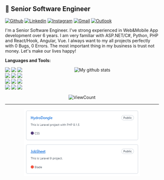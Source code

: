## 👋 Senior Software Engineer

[![Github](https://img.shields.io/badge/-Github-000?style=flat&logo=Github&logoColor=white)](https://github.com/YouthDream0925)
[![Linkedin](https://img.shields.io/badge/-LinkedIn-blue?style=flat&logo=Linkedin&logoColor=white)](https://www.linkedin.com/in/murillo-comino-6124ab49/)
[![Instagram](https://img.shields.io/badge/-Instagram-c13584?style=flat&labelColor=c13584&logo=instagram&logoColor=white)](https://www.instagram.com/murillo_comino/)
[![Gmail](https://img.shields.io/badge/-Gmail-c14438?style=flat&logo=Gmail&logoColor=white)](mailto:youthdream0925@gmail.com)
[![Outlook](https://img.shields.io/badge/-Outlook-0078D4?style=flat&logo=Microsoft-Outlook&logoColor=white)](mailto:youthdream0925@hotmail.com)

I'm a Senior Software Engineer. I've strong experienced in Web&Mobile App development over 6 years. I am very familiar with ASP.NET/C#, Python, PHP and React/Hook, Angular, Vue. I always want to my all projects perfectly with 0 Bugs, 0 Errors. The most important thing in my business is trust not money. Let's make our lives happy!

**Languages and Tools:**

<!-- Your github readme stats
You can use this api: https://github.com/anuraghazra/github-readme-stats
-->
<p>
  <a href="https://github.com/onimur/handle-path-oz">
    <img width="55%" align="right" alt="My github stats" src="https://github-readme-stats.vercel.app/api?username=YouthDream0925&show_icons=true&hide_border=true" />
    <!-- [![Top Langs](https://github-readme-stats.vercel.app/api/top-langs/?username=your-github-username)](https://github.com/anuraghazra/github-readme-stats) -->
  </a>

  <!-- Your languages and tools. Be careful with the alignment. 
  You can use this sites to get logos: https://www.vectorlogo.zone or https://simpleicons.org/
  -->
  <code><img width="10%" src="https://www.vectorlogo.zone/logos/php/php-ar21.svg"></code>
  <code><img width="10%" src="https://www.vectorlogo.zone/logos/python/python-ar21.svg"></code>
  <code><img width="10%" src="https://www.vectorlogo.zone/logos/dotnet/dotnet-ar21.svg"></code>
  <br />
  <code><img width="10%" src="https://www.vectorlogo.zone/logos/reactjs/reactjs-ar21.svg"></code>
  <code><img width="10%" src="https://www.vectorlogo.zone/logos/angular/angular-ar21.svg"></code>
  <code><img width="10%" src="https://www.vectorlogo.zone/logos/flutterio/flutterio-ar21.svg"></code>
  <br />
  <code><img width="10%" src="https://www.vectorlogo.zone/logos/mysql/mysql-ar21.svg"></code>
  <code><img width="10%" src="https://www.vectorlogo.zone/logos/sqlite/sqlite-ar21.svg"></code>
  <code><img width="10%" src="https://www.vectorlogo.zone/logos/firebase/firebase-ar21.svg"></code>
  <br />
  <code><img width="10%" src="https://www.vectorlogo.zone/logos/git-scm/git-scm-ar21.svg"></code>
  <code><img width="10%" src="https://www.vectorlogo.zone/logos/yaml/yaml-ar21.svg"></code>
  <code><img width="10%" src="https://www.vectorlogo.zone/logos/gnu_bash/gnu_bash-ar21.svg"></code>
</p>

<!-- Your hits or visitors
site: http://hits.dwyl.com or https://visitor-badge.glitch.me
Both apis are in trouble due to the number of requests, if you know any other to register visitors, great
-->
<p align="center">
  <img alt="ViewCount" src="https://views.whatilearened.today/views/github/YouthDream0925/YouthDream0925.svg" />
</p>

---

<!-- Its main projects -->
<p display="flex" align="center">
  <a href="https://github.com/YouthDream0925/HydroDongle">
    <img align="center" src="https://raw.githubusercontent.com/YouthDream0925/YouthDream0925/main/blob/hydra_dongle.png" />
  </a>
  <a href="https://github.com/YouthDream0925/JobSheet">
    <img align="center" src="https://raw.githubusercontent.com/YouthDream0925/YouthDream0925/main/blob/jobsheet.png" />
  </a>
</p>
